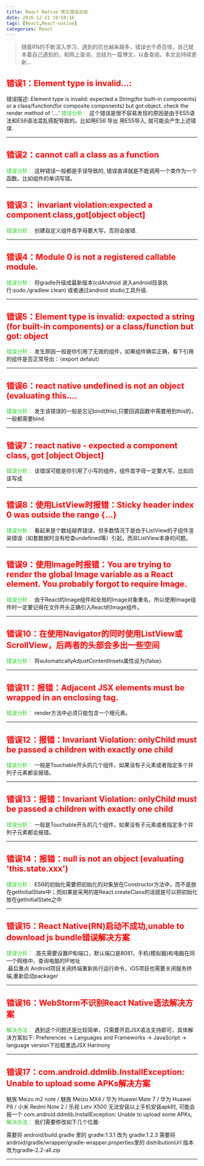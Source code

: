 ```yaml
---
title: React Native 常见错误总结
date: 2016-12-21 19:58:16
tags: [React,React-native]
categories: React
---
```

> 随着RN的不断深入学习，遇到的坑也越来越多，错误也千奇百怪，自己就本着自己遇到的，和网上查询，总结为一篇博文，以备查阅，本文会持续更新...

<!-- more -->
## <font color="#FF0000">错误1：Element type is invalid…: </font>
错误描述:
Element type is invalid: expected a String(for built-in components) or a class/function(for composite components) but got:object. check the render method of ‘….’
<font color="limegreen">错误分析： </font>
这个错误是很不容易发现的原因是由于ES5语法和ES6语法混乱搭配导致的。比如用ES6 导出 用ES5导入, 就可能会产生上述错误.
- - -
## <font color="#FF0000">错误2：cannot call a class as a function </font>
<font color="limegreen">错误分析： </font>
这种错误一般都是手误导致的, 错误直译就是不能调用一个类作为一个函数。比如组件的单词写错。
- - -
## <font color="#FF0000">错误3： invariant violation:expected a component class,got[object object] </font>
<font color="limegreen">错误分析： </font>
创建自定义组件首字母要大写，否则会报错.
- - -
## <font color="#FF0000">错误4：Module 0 is not a registered callable module.</font>
<font color="limegreen">错误分析： </font>
 将gradle升级成最新版本(cdAndroid 进入android目录执行:sudo./gradlew clean) 或者通过android studio工具升级.
- - -
## <font color="#FF0000">错误5：Element type is invalid: expected a string (for built-in components) or a class/function but got: object</font>
<font color="limegreen">错误分析： </font>
 发生原因一般是你引用了无效的组件，如果组件确实正确，看下引用的组件是否正常导出：（export defalut）
- - -
## <font color="#FF0000">错误6：react native  undefined is not an object (evaluating this....</font>
<font color="limegreen">错误分析： </font>
  发生该错误的一般是忘记bind(this),只要回调函数中需要用到this的，一般都需要bind.
- - -
## <font color="#FF0000">错误7：react native - expected a component class, got [object Object]</font>
<font color="limegreen">错误分析： </font>
该错误可能是你引用了小写的组件，组件首字母一定要大写，比如<login/>应该写成<Login/>
- - -
## <font color="#FF0000">错误8：使用ListView时报错：Sticky header index 0 was outside the range {...}</font>
<font color="limegreen">错误分析： </font>
看起来是个数组越界错误，但多数情况下是由于ListView的子组件渲染错误（如套数据时没有检查undefined等）引起，而非ListView本身的问题。
- - -
## <font color="#FF0000">错误9：使用Image时报错：You are trying to render the global Image variable as a React element. You probably forgot to require Image.</font>
<font color="limegreen">错误分析： </font>
由于React的Image组件和全局的Image对象重名，所以使用Image组件时一定要记得在文件开头正确引入React的Image组件。
- - -
## <font color="#FF0000">错误10：在使用Navigator的同时使用ListView或ScrollView，后两者的头部会多出一些空间</font>
<font color="limegreen">错误分析： </font>
将automaticallyAdjustContentInsets属性设为{false}.
- - -
## <font color="#FF0000">错误11：报错：Adjacent JSX elements must be wrapped in an enclosing tag.</font>
<font color="limegreen">错误分析： </font>
render方法中必须只能包含一个根元素。
- - -
## <font color="#FF0000">错误12：报错：Invariant Violation: onlyChild must be passed a children with exactly one child</font>
<font color="limegreen">错误分析： </font>
一般是Touchable开头的几个组件，如果没有子元素或者指定多个并列子元素都会报错。
- - -
## <font color="#FF0000">错误13：报错：Invariant Violation: onlyChild must be passed a children with exactly one child</font>
<font color="limegreen">错误分析： </font>
一般是Touchable开头的几个组件，如果没有子元素或者指定多个并列子元素都会报错。
- - -
## <font color="#FF0000">错误14：报错：null is not an object (evaluating 'this.state.xxx')</font>
<font color="limegreen">错误分析： </font>
ES6的初始化需要把初始化的对象放在Constructor方法中，而不是放在getInitialState中；而如果是采用的是React.createClass的话就是可以把初始化放在getInitialState之中
- - -
## <font color="#FF0000">错误15：React Native(RN)启动不成功,unable to download js bundle错误解决方案</font>
<font color="limegreen">错误分析： </font>
.首先需要设置IP和端口，默认端口是8081，手机(模拟器)和电脑在同一个网络中，查询电脑的IP地址  
.最后重点  Android项目关闭终端重新执行运行命令，iOS项目也需要关闭服务终端,重新启动packager
- - -
## <font color="#FF0000">错误16：WebStorm不识别React Native语法解决方案</font>
<font color="limegreen">解决办法： </font>
遇到这个问题还是比较简单，只需要开启JSX语法支持即可，具体解决方案如下:
Preferences -> Languages and Frameworks -> JavaScript -> language version下拉框里选JSX Harmony
- - -
## <font color="#FF0000">错误17：com.android.ddmlib.InstallException: Unable to upload some APKs解决方案</font>
魅族 Meizu m2 note / 魅族 Meizu MX4 / 华为 Huawei Mate 7 / 华为 Huawei P8 / 小米 Redmi Note 2 / 乐视 Letv X500 无法安装以上手机安装apk时, 可能会报一个 com.android.ddmlib.InstallException: Unable to upload some APKs,
<font color="limegreen">解决办法： </font>
 我们需要修改如下几个位置:  

需要将 android/build.gradle 里的 gradle:1.3.1 改为 gradle:1.2.3
需要将 android/gradle/wrapper/gradle-wrapper.properties里的 distributionUrl 版本改为gradle-2.2-all.zip
- - -
